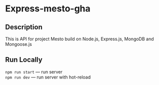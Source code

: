 # Express-mesto-gha


## Description

This is API for project Mesto build on Node.js, Express.js, MongoDB and Mongoose.js
 
  
## Run Locally

`npm run start` — run server  
`npm run dev` — run server with hot-reload
